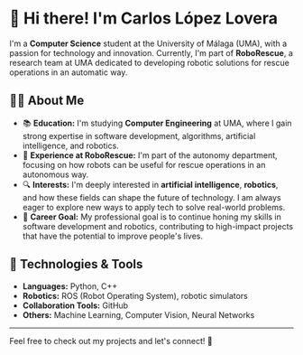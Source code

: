 # 👋 Hi there! I'm **Carlos López Lovera**


I'm a **Computer Science** student at the University of Málaga (UMA), with a passion for technology and innovation. Currently, I'm part of **RoboRescue**, a research team at UMA dedicated to developing robotic solutions for rescue operations in an automatic way.

## 🧑‍💻 About Me

- 📚 **Education:** I'm studying **Computer Engineering** at UMA, where I gain strong expertise in software development, algorithms, artificial intelligence, and robotics.
- 🤖 **Experience at RoboRescue:** I'm part of the autonomy department, focusing on how robots can be useful for rescue operations in an autonomous way.
- 🔍 **Interests:** I'm deeply interested in **artificial intelligence**, **robotics**, and how these fields can shape the future of technology. I am always eager to explore new ways to apply tech to solve real-world problems.
- 🚀 **Career Goal:** My professional goal is to continue honing my skills in software development and robotics, contributing to high-impact projects that have the potential to improve people's lives.

## 🔧 Technologies & Tools

- **Languages:** Python, C++
- **Robotics:** ROS (Robot Operating System), robotic simulators
- **Collaboration Tools:** GitHub
- **Others:** Machine Learning, Computer Vision, Neural Networks

---

Feel free to check out my projects and let's connect! 🚀
